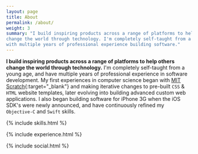 ```yaml
---
layout: page
title: About
permalink: /about/
weight: 3
summary: "I build inspiring products across a range of platforms to help others
change the world through technology. I'm completely self-taught from a young age,
with multiple years of professional experience building software."
---
```


**I build inspiring products across a range of platforms to help others change
the world through technology.** I'm completely self-taught from a young age, and
have multiple years of professional experience in software development. My first
experiences in computer science began with
[MIT Scratch][scratch]{:target="_blank"} and making iterative changes to
pre-built `CSS` & `HTML` website templates, later evolving into building
advanced custom web applications. I also began building software for iPhone 3G
when the iOS SDK's were newly announced, and have continuously refined my
`Objective-C` and `Swift` skills.

{% include skills.html %}

{% include experience.html %}

{% include social.html %}

[scratch]: https://scratch.mit.edu

